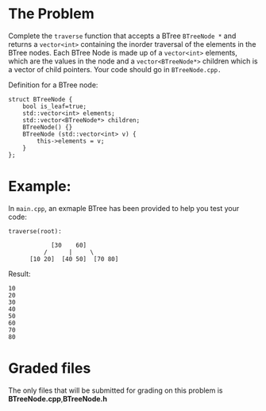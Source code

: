 # The Problem

Complete the `traverse` function that accepts a BTree `BTreeNode *` and returns a `vector<int>` containing the inorder traversal of the elements in the BTree nodes. Each BTree Node is made up of a `vector<int>` elements, which are the values in the node and a `vector<BTreeNode*>` children which is a vector of child pointers. Your code should go in `BTreeNode.cpp.`

Definition for a BTree node:

```
struct BTreeNode {
    bool is_leaf=true;
    std::vector<int> elements;
    std::vector<BTreeNode*> children;
    BTreeNode() {}
    BTreeNode (std::vector<int> v) {
        this->elements = v;
    }
};
```

# Example:

In `main.cpp`, an exmaple BTree has been provided to help you test your code:

```
traverse(root):

            [30    60]
          /      |     \
      [10 20]  [40 50]  [70 80]
```

Result:

```
10
20
30
40
50
60
70
80
```

# Graded files

The only files that will be submitted for grading on this problem is **BTreeNode.cpp**,**BTreeNode.h**
